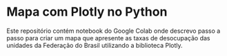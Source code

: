 # Mapa  com Plotly no Python
Este repositório contém notebook do Google Colab onde descrevo passo a passo para criar um mapa que apresente as taxas de desocupação das unidades da Federação do Brasil utilizando a biblioteca Plotly.
